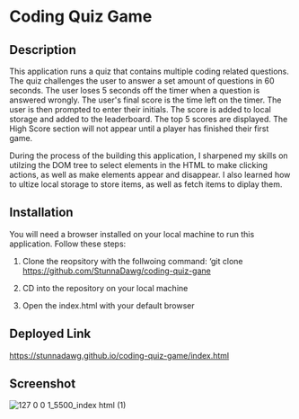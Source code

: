 # Coding Quiz Game

## Description 
This application runs a quiz that contains multiple coding related questions. The quiz challenges the user to answer a set amount of questions in 60 seconds. The user loses 5 seconds off the timer when a question is answered wrongly. The user's final score is the time left on the timer. The user is then prompted to enter their initials. The score is added to local storage and added to the leaderboard. The top 5 scores are displayed. The High Score section will not appear until a player has finished their first game.

During the process of the building this application, I sharpened my skills on utilzing the DOM tree to select elements in the HTML to make clicking actions, as well as make elements appear and disappear. I also learned how to ultize local storage to store items, as well as fetch items to diplay them.

## Installation 
You will need a browser installed on your local machine to run this application. Follow these steps:

1. Clone the reopsitory with the follwoing command: ‘git clone https://github.com/StunnaDawg/coding-quiz-gane

2. CD into the repository on your local machine

3. Open the index.html with your default browser

## Deployed Link

https://stunnadawg.github.io/coding-quiz-game/index.html

## Screenshot

![127 0 0 1_5500_index html (1)](https://user-images.githubusercontent.com/117373824/217988876-3f20df60-e5a2-4390-8a26-978826db5c7c.png)
